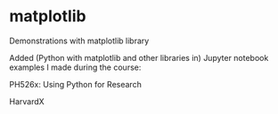 # matplotlib
Demonstrations with matplotlib library

Added (Python with matplotlib and other libraries in) Jupyter notebook examples I made during the course:
&nbsp;

   PH526x: Using Python for Research
&nbsp;

   HarvardX
